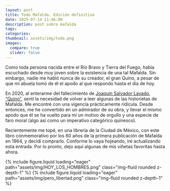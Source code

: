 ```yaml
---
layout: post
title: Todo Mafalda. Edición definitiva
date: 2025-07-14 11:46:00
description: post sobre mafalda
tags:
categories:
thumbnail: assets/img/todo.png
images:
  compare: true
  slider: false
---
```


Como toda persona nacida entre el Río Bravo y Tierra del Fuego, había escuchado
desde muy joven sobre la existencia de una tal Mafalda. Sin embargo, nadie me
habló nunca de su creador, el gran Quino, a pesar de que mi abuela tomó de él el
apodo al que respondo hasta el día de hoy.

En 2020, al enterarme del fallecimiento de
[Joaquín Salvador Lavado, “Quino”](https://es.wikipedia.org/wiki/Quino), sentí
la necesidad de volver a leer algunas de las historietas de Mafalda. Me encontré
con una vigencia prácticamente ridícula. Desde entonces, me he convertido en un
admirador de su obra, y llevar el mismo apodo que él se ha vuelto para mí un
motivo de orgullo y una especie de faro moral (algo así como un imperativo
categórico quinesco).

Recientemente me topé, en una librería de la Ciudad de México, con este libro
conmemorativo por los 60 años de la primera publicación de Mafalda en 1964, y
decidí comprarlo. Conforme lo vaya hojeando, iré actualizando esta entrada. Por
lo pronto, dejo aquí algunas de mis viñetas favoritas hasta ahora.

<swiper-container keyboard="true" navigation="true" pagination="true" pagination-clickable="true" pagination-dynamic-bullets="true" rewind="true">
  <swiper-slide>{% include figure.liquid loading="eager" path="assets/img/HOY_LOS_HOMBRES.png" class="img-fluid rounded z-depth-1" %}</swiper-slide>
  <swiper-slide>{% include figure.liquid loading="eager" path="assets/img/pero_libertad.png" class="img-fluid rounded z-depth-1" %}</swiper-slide>
</swiper-container>
